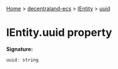 [Home](./index) &gt; [decentraland-ecs](./decentraland-ecs.md) &gt; [IEntity](./decentraland-ecs.ientity.md) &gt; [uuid](./decentraland-ecs.ientity.uuid.md)

# IEntity.uuid property


**Signature:**
```javascript
uuid: string
```

